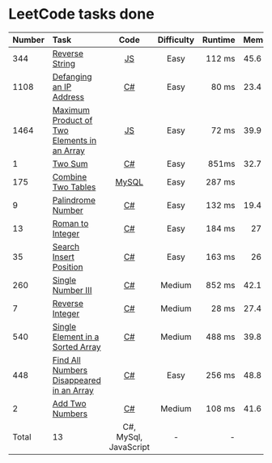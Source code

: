 # LeetCode tasks done
Number | Task | Code | Difficulty | Runtime | Memory
:---   | :--- | :---:| :--:       | ---:    | ---:
344| [Reverse String](https://leetcode.com/problems/reverse-string/) | [JS](\code\Reverse_String.js) | Easy | 112 ms | 45.6 MB
1108| [Defanging an IP Address](https://leetcode.com/problems/defanging-an-ip-address/) | [C#](\main\code\Defanging_an_IP_Address.cs) | Easy | 80 ms | 23.4 MB
1464| [Maximum Product of Two Elements in an Array](https://leetcode.com/problems/maximum-product-of-two-elements-in-an-array/) | [JS](\main\code\Maximum_Product_of_Two_Elements_in_an_Array.js) | Easy | 72 ms | 39.9 MB
1| [Two Sum](https://leetcode.com/problems/two-sum/) | [C#](\main\code\two_sum.cs) | Easy | 851ms | 32.7 MB
175| [Combine Two Tables](https://leetcode.com/problems/combine-two-tables/) |  [MySQL](\main\code\combine_two_tables.sql)| Easy | 287 ms | 0 B
9| [Palindrome Number](https://leetcode.com/problems/palindrome-number/) | [C#](\main\code\palindrome_number.cs) | Easy | 132 ms | 19.4 MB
13| [Roman to Integer](https://leetcode.com/problems/roman-to-integer/) | [C#](\main\code\roman_to_integer.cs) | Easy | 184 ms | 27 MB
35| [Search Insert Position](https://leetcode.com/problems/search-insert-position/) | [C#](\main\code\search_insert_position.cs) | Easy | 163 ms | 26 MB
260| [Single Number III](https://leetcode.com/problems/single-number-iii/) | [C#](\main\code\Single_Number_III.cs) | Medium | 852 ms | 42.1 MB
7| [Reverse Integer](https://leetcode.com/problems/reverse-integer/) | [C#](\main\code\Reverse_Integer.cs) | Medium | 28 ms | 27.4 MB
540| [Single Element in a Sorted Array](https://leetcode.com/problems/single-element-in-a-sorted-array/) | [C#](\main\code\Single_Element_in_a_Sorted_Array.cs) | Medium | 488 ms | 39.8 MB
448| [Find All Numbers Disappeared in an Array](https://leetcode.com/problems/find-all-numbers-disappeared-in-an-array/) | [C#](\main\code\Single_Element_in_a_Sorted_Array.cs) | Easy | 256 ms | 48.8 MB
2| [Add Two Numbers](https://leetcode.com/problems/add-two-numbers/) | [C#](\main\code\Add_Two_Numbers.cs) | Medium | 108 ms | 41.6 MB
Total| 13 | C#, MySql, JavaScript | - | - | -
